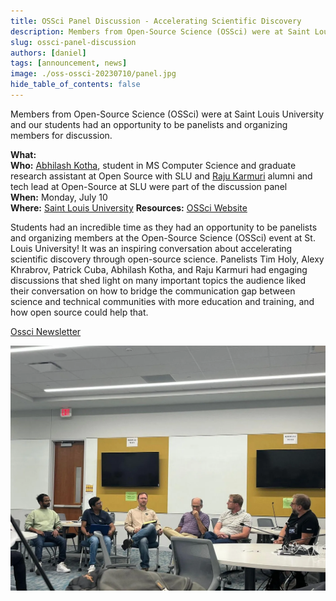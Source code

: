 ```yaml
---
title: OSSci Panel Discussion - Accelerating Scientific Discovery
description: Members from Open-Source Science (OSSci) were at Saint Louis University and our students had an opportunity to be panelists and organizing members for discussion. 
slug: ossci-panel-discussion
authors: [daniel]
tags: [announcement, news]
image: ./oss-ossci-20230710/panel.jpg
hide_table_of_contents: false
---
```


Members from Open-Source Science (OSSci) were at Saint Louis University and our students had an opportunity to be panelists and organizing members for discussion.

<!--truncate-->

**What:** <br/>
**Who:** [Abhilash Kotha](https://www.linkedin.com/in/abhilashkotha/), student in MS Computer Science and graduate research assistant at Open Source with SLU and [Raju Karmuri](https://www.linkedin.com/in/rajukarmuri731/) alumni and tech lead at Open-Source at SLU were part of the discussion panel<br/>
**When:** Monday, July 10 <br/>
**Where:** [Saint Louis University](https://www.slu.edu/admission/visit/index.php)
**Resources:** [OSSci Website](https://opensource.science/)

Students had an incredible time as they had an opportunity to be panelists and organizing members at the Open-Source Science (OSSci) event at St. Louis University! It was an inspiring conversation about accelerating scientific discovery through open-source science. Panelists Tim Holy, Alexy Khrabrov, Patrick Cuba, Abhilash Kotha, and Raju Karmuri had engaging discussions that shed light on many important topics the audience liked their conversation on how to bridge the communication gap between science and technical communities with more education and training, and how open source could help that.

[Ossci Newsletter](https://medium.com/open-source-science-initiative/st-louis-university-july-10-panel-discussion-accelerating-scientific-discovery-2285eb2bfb60)

![Discussion panel](./oss-ossci-20230710/panel.jpg)
